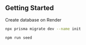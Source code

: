 ## Getting Started

Create database on Render

```bash
npx prisma migrate dev --name init

npm run seed
```